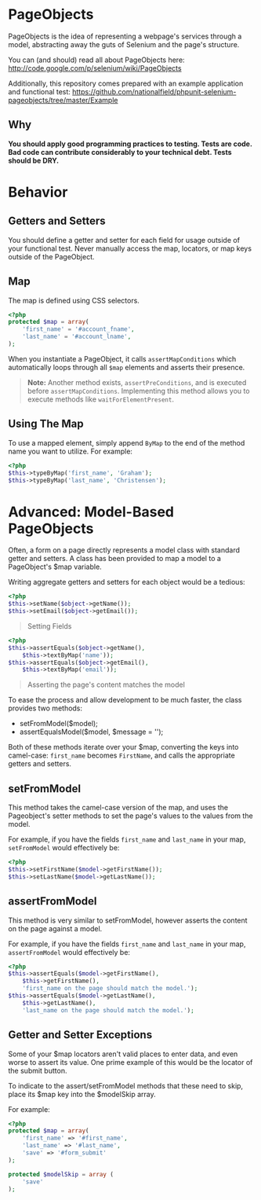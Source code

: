 # PageObjects
PageObjects is the idea of representing a webpage's services through a model, abstracting away the guts of Selenium and the page's structure.

You can (and should) read all about PageObjects here: http://code.google.com/p/selenium/wiki/PageObjects

Additionally, this repository comes prepared with an example application and functional test: https://github.com/nationalfield/phpunit-selenium-pageobjects/tree/master/Example

## Why
**You should apply good programming practices to testing. Tests are code. Bad code can contribute considerably to your technical debt. Tests should be DRY.**

<!--## Installation
1. `pear channel-discover nationalfield.github.com`
2. `pear install nf/PHPUnit_SeleniumPageObject`
-->
# Behavior
## Getters and Setters
You should define a getter and setter for each field for usage outside of your functional test. Never manually access the map, locators, or map keys outside of the PageObject.

## Map
The map is defined using CSS selectors.

```php
<?php
protected $map = array(
    'first_name' = '#account_fname',
    'last_name' = '#account_lname',
);
```

When you instantiate a PageObject, it calls `assertMapConditions` which automatically loops through all `$map` elements and asserts their presence.

> **Note:** Another method exists, `assertPreConditions`, and is executed before `assertMapConditions`. Implementing this method allows you to execute methods like `waitForElementPresent`.

## Using The Map

To use a mapped element, simply append `ByMap` to the end of the method name you want to utilize. For example:

```php
<?php
$this->typeByMap('first_name', 'Graham');
$this->typeByMap('last_name', 'Christensen');
```

# Advanced: Model-Based PageObjects
Often, a form on a page directly represents a model class with standard getter and setters. A class has been provided to map a model to a PageObject's $map variable.

Writing aggregate getters and setters for each object would be a tedious:

```php
<?php
$this->setName($object->getName());
$this->setEmail($object->getEmail());
```
> Setting Fields

```php
<?php
$this->assertEquals($object->getName(),
    $this->textByMap('name'));
$this->assertEquals($object->getEmail(),
    $this->textByMap('email'));
```
> Asserting the page's content matches the model

To ease the process and allow development to be much faster, the class provides two methods:

- setFromModel($model);
- assertEqualsModel($model, $message = '');

Both of these methods iterate over your $map, converting the keys into camel-case: `first_name` becomes `FirstName`, and calls the appropriate getters and setters.

## setFromModel
This method takes the camel-case version of the map, and uses the Pageobject's setter methods to set the page's values to the values from the model.

For example, if you have the fields 	`first_name` and `last_name` in your map, `setFromModel` would effectively be:

```php
<?php
$this->setFirstName($model->getFirstName());
$this->setLastName($model->getLastName());
```

## assertFromModel
This method is very similar to setFromModel, however asserts the content on the page against a model.

For example, if you have the fields 	`first_name` and `last_name` in your map, `assertFromModel` would effectively be:

```php
<?php
$this->assertEquals($model->getFirstName(),
    $this->getFirstName(),
    'first_name on the page should match the model.');
$this->assertEquals($model->getLastName(),
    $this->getLastName(),
    'last_name on the page should match the model.');
```

## Getter and Setter Exceptions
Some of your $map locators aren't valid places to enter data, and even worse to assert its value. One prime example of this would be the locator of the submit button.

To indicate to the assert/setFromModel methods that these need to skip, place its $map key into the $modelSkip array.

For example:

```php
<?php
protected $map = array(
    'first_name' => '#first_name',
    'last_name' => '#last_name',
    'save' => '#form_submit'
);

protected $modelSkip = array (
    'save'
);
```
